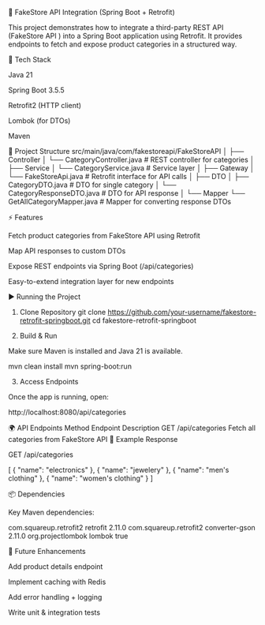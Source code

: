 🛒 FakeStore API Integration (Spring Boot + Retrofit)

This project demonstrates how to integrate a third-party REST API (FakeStore API
) into a Spring Boot application using Retrofit.
It provides endpoints to fetch and expose product categories in a structured way.

🔧 Tech Stack

Java 21

Spring Boot 3.5.5

Retrofit2 (HTTP client)

Lombok (for DTOs)

Maven

📂 Project Structure
src/main/java/com/fakestoreapi/FakeStoreAPI
│
├── Controller
│   └── CategoryController.java        # REST controller for categories
│
├── Service
│   └── CategoryService.java           # Service layer
│
├── Gateway
│   └── FakeStoreApi.java              # Retrofit interface for API calls
│
├── DTO
│   ├── CategoryDTO.java               # DTO for single category
│   └── CategoryResponseDTO.java       # DTO for API response
│
└── Mapper
    └── GetAllCategoryMapper.java      # Mapper for converting response DTOs

⚡ Features

Fetch product categories from FakeStore API using Retrofit

Map API responses to custom DTOs

Expose REST endpoints via Spring Boot (/api/categories)

Easy-to-extend integration layer for new endpoints

▶️ Running the Project
1. Clone Repository
git clone https://github.com/your-username/fakestore-retrofit-springboot.git
cd fakestore-retrofit-springboot

2. Build & Run

Make sure Maven is installed and Java 21 is available.

mvn clean install
mvn spring-boot:run

3. Access Endpoints

Once the app is running, open:

http://localhost:8080/api/categories

🌍 API Endpoints
Method	Endpoint	Description
GET	/api/categories	Fetch all categories from FakeStore API
🧩 Example Response

GET /api/categories

[
  {
    "name": "electronics"
  },
  {
    "name": "jewelery"
  },
  {
    "name": "men's clothing"
  },
  {
    "name": "women's clothing"
  }
]

📦 Dependencies

Key Maven dependencies:

<dependency>
    <groupId>com.squareup.retrofit2</groupId>
    <artifactId>retrofit</artifactId>
    <version>2.11.0</version>
</dependency>
<dependency>
    <groupId>com.squareup.retrofit2</groupId>
    <artifactId>converter-gson</artifactId>
    <version>2.11.0</version>
</dependency>
<dependency>
    <groupId>org.projectlombok</groupId>
    <artifactId>lombok</artifactId>
    <optional>true</optional>
</dependency>

🚀 Future Enhancements

Add product details endpoint

Implement caching with Redis

Add error handling + logging

Write unit & integration tests
